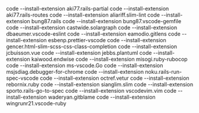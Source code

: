 code --install-extension aki77.rails-partial
code --install-extension aki77.rails-routes
code --install-extension aliariff.slim-lint
code --install-extension bung87.rails
code --install-extension bung87.vscode-gemfile
code --install-extension castwide.solargraph
code --install-extension dbaeumer.vscode-eslint
code --install-extension eamodio.gitlens
code --install-extension esbenp.prettier-vscode
code --install-extension gencer.html-slim-scss-css-class-completion
code --install-extension jcbuisson.vue
code --install-extension jebbs.plantuml
code --install-extension kaiwood.endwise
code --install-extension misogi.ruby-rubocop
code --install-extension ms-vscode.Go
code --install-extension msjsdiag.debugger-for-chrome
code --install-extension noku.rails-run-spec-vscode
code --install-extension octref.vetur
code --install-extension rebornix.ruby
code --install-extension sianglim.slim
code --install-extension sporto.rails-go-to-spec
code --install-extension vscodevim.vim
code --install-extension waderyan.gitblame
code --install-extension wingrunr21.vscode-ruby
